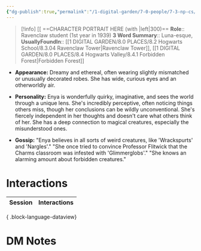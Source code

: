 ```yaml
---
{"dg-publish":true,"permalink":"/1-digital-garden/7-0-people/7-3-np-cs/enya-bloom/","tags":["#person","hogwarts","student","ravenclaw","yr1"]}
---
```


>[!info] 
>[[ ==CHARACTER PORTRAIT HERE (with |left|300)==
>**Role**:: Ravenclaw student (1st year in 1939)
>**3 Word Summary**:: Luna-esque,
>**UsuallyFoundIn**:: [[1 DIGITAL GARDEN/8.0 PLACES/8.2 Hogwarts School/8.3.04 Ravenclaw Tower\|Ravenclaw Tower]], [[1 DIGITAL GARDEN/8.0 PLACES/8.4 Hogwarts Valley/8.4.1 Forbidden Forest\|Forbidden Forest]]

- **Appearance:** Dreamy and ethereal, often wearing slightly mismatched or unusually decorated robes. She has wide, curious eyes and an otherworldly air.
    
- **Personality:** Enya is wonderfully quirky, imaginative, and sees the world through a unique lens. She's incredibly perceptive, often noticing things others miss, though her conclusions can be wildly unconventional. She's fiercely independent in her thoughts and doesn't care what others think of her. She has a deep connection to magical creatures, especially the misunderstood ones.
    
- **Gossip:** "Enya believes in all sorts of weird creatures, like 'Wrackspurts' and 'Nargles'." "She once tried to convince Professor Flitwick that the Charms classroom was infested with 'Glimmerglobs'." "She knows an alarming amount about forbidden creatures."

# Interactions

| Session | Interactions |
| ------- | ------------ |

{ .block-language-dataview}


# DM Notes


